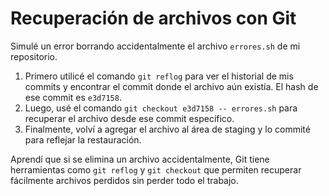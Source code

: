 # Recuperación de archivos con Git

Simulé un error borrando accidentalmente el archivo `errores.sh` de mi repositorio.

1. Primero utilicé el comando `git reflog` para ver el historial de mis commits
y encontrar el commit donde el archivo aún existía. El hash de ese commit es `e3d7158`.
2. Luego, usé el comando `git checkout e3d7158 -- errores.sh` para recuperar
el archivo desde ese commit específico.
3. Finalmente, volví a agregar el archivo al área de staging y lo commité para reflejar la restauración.

Aprendí que si se elimina un archivo accidentalmente, Git tiene herramientas
como `git reflog` y `git checkout` que permiten recuperar fácilmente archivos perdidos
sin perder todo el trabajo.
